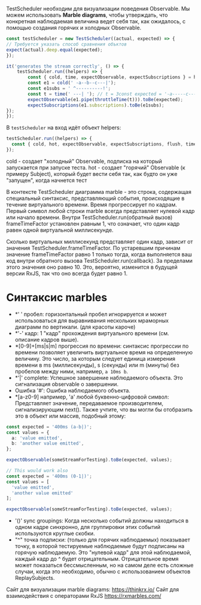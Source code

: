 TestScheduler необходим для визуализации поведения Observable. Мы можем использовать **Marble diagrams**, чтобы утверждать, что конкретная наблюдаемая величина ведет себя так, как ожидалось, с помощью создания горячих и холодных Observable.

```typescript
const testScheduler = new TestScheduler((actual, expected) => {
// Требуется указать способ сравнения объктов
expect(actual).deep.equal(expected);
});

it('generates the stream correctly', () => {
	testScheduler.run((helpers) => {
		const { cold, time, expectObservable, expectSubscriptions } = helpers;
		const e1 = cold(' -a--b--c---|');
		const e1subs = ' ^----------!';
		const t = time(' ---| '); // t = 3const expected = '-a-----c---|';
		expectObservable(e1.pipe(throttleTime(t))).toBe(expected);
		expectSubscriptions(e1.subscriptions).toBe(e1subs);
});
});
```

В `testScheduler` на вход идёт объект helpers:
```typescript
testScheduler.run((helpers) => {
  const { cold, hot, expectObservable, expectSubscriptions, flush, time, animate } = helpers;
});
```

cold - создает "холодный" Observable, подписка на который запускается при запуске теста.
hot - создает "горячий" Observable (к примеру Subject), который будет вести себя так, как будто он уже "запущен", когда начнется тест

В контексте TestScheduler диаграмма marble - это строка, содержащая специальный синтаксис, представляющий события, происходящие в течение виртуального времени. Время прогрессирует по кадрам. Первый символ любой строки marble всегда представляет нулевой кадр или начало времени. Внутри TestScheduler.run(обратный вызов) frameTimeFactor установлен равным 1, что означает, что один кадр равен одной виртуальной миллисекунде.

Сколько виртуальных миллисекунд представляет один кадр, зависит от значения TestScheduler.frameTimeFactor. По устаревшим причинам значение frameTimeFactor равно 1 только тогда, когда выполняется ваш код внутри обратного вызова TestScheduler.run(callback). За пределами этого значения оно равно 10. Это, вероятно, изменится в будущей версии RxJS, так что оно всегда будет равно 1.

# Синтаксис marbles
* *' ' пробел: горизонтальный пробел игнорируется и может использоваться для выравнивания нескольких мраморных диаграмм по вертикали. (для красоты кароче)
* *'-' кадр: 1 "кадр" прохождения виртуального времени (см. описание кадров выше).
* *[0-9]+[ms|s|m] прогрессия по времени: синтаксис прогрессии по времени позволяет увеличить виртуальное время на определенную величину. Это число, за которым следует единица измерения времени в ms (миллисекунды), s (секунды) или m (минуты) без пробелов между ними, например, `a 10ms b`. 
* *'|' complete: Успешное завершение наблюдаемого объекта. Это сигнализация observable о завершении.
* Ошибка '#': Ошибка наблюдаемого объекта.
* *[a-z0-9] например, 'a' любой буквенно-цифровой символ: Представляет значение, передаваемое производителем, сигнализирующим next(). Также учтите, что вы могли бы отобразить это в объект или массив, подобный этому:
```typescript
const expected = '400ms (a-b|)';
const values = {
  a: 'value emitted',
  b: 'another value emitted',
};

expectObservable(someStreamForTesting).toBe(expected, values);

// This would work also
const expected = '400ms (0-1|)';
const values = [
  'value emitted',
  'another value emitted'
];

expectObservable(someStreamForTesting).toBe(expected, values);
```
* '()' sync groupings: Когда несколько событий должны находиться в одном кадре синхронно, для группировки этих событий используются круглые скобки. 
* "^" точка подписки: (только для горячих наблюдаемых) показывает точку, в которой тестируемые наблюдаемые будут подписаны на горячую наблюдаемую. Это "нулевой кадр" для этой наблюдаемой, каждый кадр до ^ будет отрицательным. Отрицательное время может показаться бессмысленным, но на самом деле есть сложные случаи, когда это необходимо, обычно с использованием объектов ReplaySubjects.

Сайт для визуализации marble diagrams: https://thinkrx.io/
Сайт для взаимодействия с операторами RxJS https://rxmarbles.com/